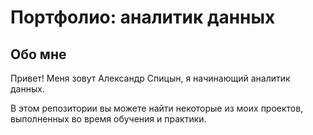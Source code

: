 # Портфолио: аналитик данных

## Обо мне

Привет! Меня зовут Александр Спицын, я начинающий аналитик данных.

В этом репозитории вы можете найти некоторые из моих проектов, выполненных во время обучения и практики.
